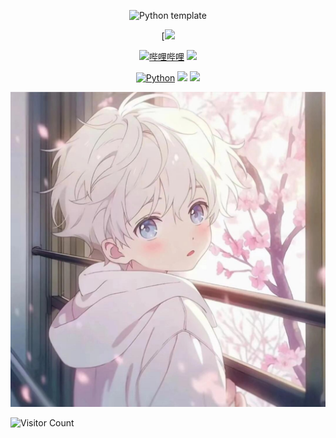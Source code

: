 <div id="title" align=center>

![Python template][github-sub-title:img]

[![](https://github-readme-stats.vercel.app/api?username=MegSopern&locale=cn&line_height=33&show_icons=true&hide=&theme=dracula&rank_icon=default)

[![哔哩哔哩](https://img.shields.io/badge/%E5%93%94%E5%93%A9%E5%93%94%E5%93%A9-MegSu-FB7299)](https://m.bilibili.com/space/424292951)
[![](https://img.shields.io/badge/video-YouTube-red)]()

[![Python](https://img.shields.io/badge/code-Python-3776AB?logo=python&logoColor=FFD43B)](https://docs.microsoft.com/zh-cn/windows/python)
![](https://img.shields.io/badge/性格-开朗-FFA500) 
![](https://img.shields.io/badge/爱好-二次元-FF9FF3)

</div>

![头像](image/头像.jpg)

![Visitor Count](https://profile-counter.glitch.me/MegSopern/count.svg)

[github-sub-title:img]: https://readme-typing-svg.herokuapp.com?font=Segoe+Script&center=true&lines=MEG

